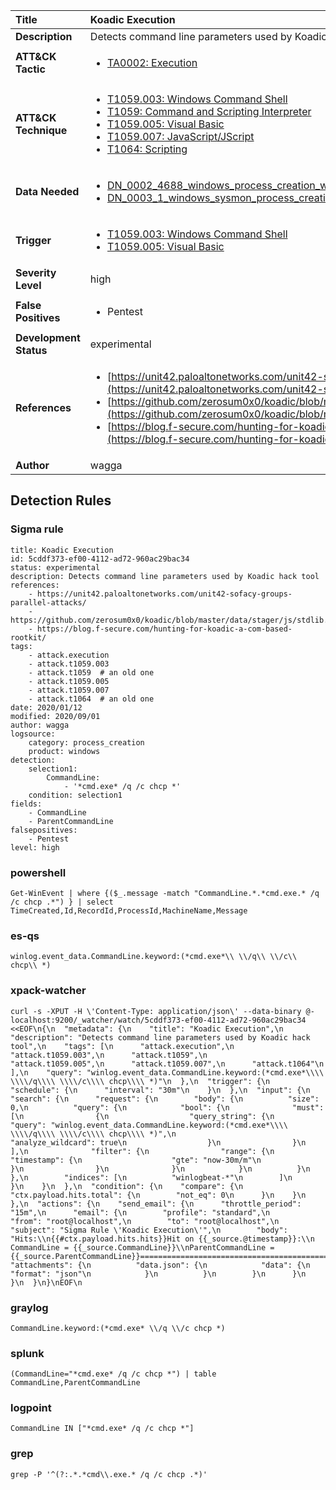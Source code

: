 | Title                    | Koadic Execution       |
|:-------------------------|:------------------|
| **Description**          | Detects command line parameters used by Koadic hack tool |
| **ATT&amp;CK Tactic**    |  <ul><li>[TA0002: Execution](https://attack.mitre.org/tactics/TA0002)</li></ul>  |
| **ATT&amp;CK Technique** | <ul><li>[T1059.003: Windows Command Shell](https://attack.mitre.org/techniques/T1059/003)</li><li>[T1059: Command and Scripting Interpreter](https://attack.mitre.org/techniques/T1059)</li><li>[T1059.005: Visual Basic](https://attack.mitre.org/techniques/T1059/005)</li><li>[T1059.007: JavaScript/JScript](https://attack.mitre.org/techniques/T1059/007)</li><li>[T1064: Scripting](https://attack.mitre.org/techniques/T1064)</li></ul>  |
| **Data Needed**          | <ul><li>[DN_0002_4688_windows_process_creation_with_commandline](../Data_Needed/DN_0002_4688_windows_process_creation_with_commandline.md)</li><li>[DN_0003_1_windows_sysmon_process_creation](../Data_Needed/DN_0003_1_windows_sysmon_process_creation.md)</li></ul>  |
| **Trigger**              | <ul><li>[T1059.003: Windows Command Shell](../Triggers/T1059.003.md)</li><li>[T1059.005: Visual Basic](../Triggers/T1059.005.md)</li></ul>  |
| **Severity Level**       | high |
| **False Positives**      | <ul><li>Pentest</li></ul>  |
| **Development Status**   | experimental |
| **References**           | <ul><li>[https://unit42.paloaltonetworks.com/unit42-sofacy-groups-parallel-attacks/](https://unit42.paloaltonetworks.com/unit42-sofacy-groups-parallel-attacks/)</li><li>[https://github.com/zerosum0x0/koadic/blob/master/data/stager/js/stdlib.js#L955](https://github.com/zerosum0x0/koadic/blob/master/data/stager/js/stdlib.js#L955)</li><li>[https://blog.f-secure.com/hunting-for-koadic-a-com-based-rootkit/](https://blog.f-secure.com/hunting-for-koadic-a-com-based-rootkit/)</li></ul>  |
| **Author**               | wagga |


## Detection Rules

### Sigma rule

```
title: Koadic Execution
id: 5cddf373-ef00-4112-ad72-960ac29bac34
status: experimental
description: Detects command line parameters used by Koadic hack tool
references:
    - https://unit42.paloaltonetworks.com/unit42-sofacy-groups-parallel-attacks/
    - https://github.com/zerosum0x0/koadic/blob/master/data/stager/js/stdlib.js#L955
    - https://blog.f-secure.com/hunting-for-koadic-a-com-based-rootkit/
tags:
    - attack.execution
    - attack.t1059.003
    - attack.t1059  # an old one
    - attack.t1059.005
    - attack.t1059.007
    - attack.t1064  # an old one
date: 2020/01/12
modified: 2020/09/01
author: wagga
logsource:
    category: process_creation
    product: windows
detection:
    selection1:
        CommandLine:
            - '*cmd.exe* /q /c chcp *'
    condition: selection1
fields:
    - CommandLine
    - ParentCommandLine
falsepositives:
    - Pentest
level: high

```





### powershell
    
```
Get-WinEvent | where {($_.message -match "CommandLine.*.*cmd.exe.* /q /c chcp .*") } | select TimeCreated,Id,RecordId,ProcessId,MachineName,Message
```


### es-qs
    
```
winlog.event_data.CommandLine.keyword:(*cmd.exe*\\ \\/q\\ \\/c\\ chcp\\ *)
```


### xpack-watcher
    
```
curl -s -XPUT -H \'Content-Type: application/json\' --data-binary @- localhost:9200/_watcher/watch/5cddf373-ef00-4112-ad72-960ac29bac34 <<EOF\n{\n  "metadata": {\n    "title": "Koadic Execution",\n    "description": "Detects command line parameters used by Koadic hack tool",\n    "tags": [\n      "attack.execution",\n      "attack.t1059.003",\n      "attack.t1059",\n      "attack.t1059.005",\n      "attack.t1059.007",\n      "attack.t1064"\n    ],\n    "query": "winlog.event_data.CommandLine.keyword:(*cmd.exe*\\\\ \\\\/q\\\\ \\\\/c\\\\ chcp\\\\ *)"\n  },\n  "trigger": {\n    "schedule": {\n      "interval": "30m"\n    }\n  },\n  "input": {\n    "search": {\n      "request": {\n        "body": {\n          "size": 0,\n          "query": {\n            "bool": {\n              "must": [\n                {\n                  "query_string": {\n                    "query": "winlog.event_data.CommandLine.keyword:(*cmd.exe*\\\\ \\\\/q\\\\ \\\\/c\\\\ chcp\\\\ *)",\n                    "analyze_wildcard": true\n                  }\n                }\n              ],\n              "filter": {\n                "range": {\n                  "timestamp": {\n                    "gte": "now-30m/m"\n                  }\n                }\n              }\n            }\n          }\n        },\n        "indices": [\n          "winlogbeat-*"\n        ]\n      }\n    }\n  },\n  "condition": {\n    "compare": {\n      "ctx.payload.hits.total": {\n        "not_eq": 0\n      }\n    }\n  },\n  "actions": {\n    "send_email": {\n      "throttle_period": "15m",\n      "email": {\n        "profile": "standard",\n        "from": "root@localhost",\n        "to": "root@localhost",\n        "subject": "Sigma Rule \'Koadic Execution\'",\n        "body": "Hits:\\n{{#ctx.payload.hits.hits}}Hit on {{_source.@timestamp}}:\\n      CommandLine = {{_source.CommandLine}}\\nParentCommandLine = {{_source.ParentCommandLine}}================================================================================\\n{{/ctx.payload.hits.hits}}",\n        "attachments": {\n          "data.json": {\n            "data": {\n              "format": "json"\n            }\n          }\n        }\n      }\n    }\n  }\n}\nEOF\n
```


### graylog
    
```
CommandLine.keyword:(*cmd.exe* \\/q \\/c chcp *)
```


### splunk
    
```
(CommandLine="*cmd.exe* /q /c chcp *") | table CommandLine,ParentCommandLine
```


### logpoint
    
```
CommandLine IN ["*cmd.exe* /q /c chcp *"]
```


### grep
    
```
grep -P '^(?:.*.*cmd\\.exe.* /q /c chcp .*)'
```



